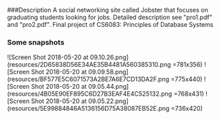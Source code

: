 ###Description
A social networking site called Jobster that focuses on graduating students looking for jobs.
Detailed description see "pro1.pdf" and "pro2.pdf".
Final project of CS6083: Principles of Database Systems
### Some snapshots
![Screen Shot 2018-05-20 at 09.10.26.png](resources/2D65838D56E34AE35B4481A560385310.png =781x356)
![Screen Shot 2018-05-20 at 09.09.58.png](resources/BF577E5C6071573A2BE7A6E7CD13DA2F.png =775x440)
![Screen Shot 2018-05-20 at 09.05.44.png](resources/4B05E90EF895C6D27B3EAF4E4C525132.png =768x431)
![Screen Shot 2018-05-20 at 09.05.22.png](resources/5E99884846A5136156D75A38087EB52E.png =736x420)